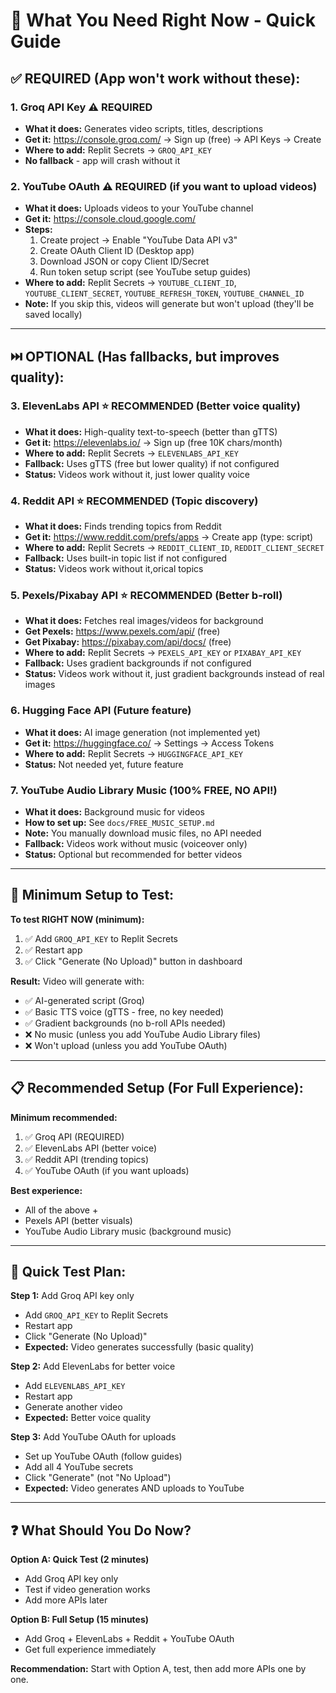 # 🚀 What You Need Right Now - Quick Guide

## ✅ **REQUIRED** (App won't work without these):

### 1. **Groq API Key** ⚠️ **REQUIRED**
- **What it does:** Generates video scripts, titles, descriptions
- **Get it:** https://console.groq.com/ → Sign up (free) → API Keys → Create
- **Where to add:** Replit Secrets → `GROQ_API_KEY`
- **No fallback** - app will crash without it

### 2. **YouTube OAuth** ⚠️ **REQUIRED** (if you want to upload videos)
- **What it does:** Uploads videos to your YouTube channel
- **Get it:** https://console.cloud.google.com/
- **Steps:**
  1. Create project → Enable "YouTube Data API v3"
  2. Create OAuth Client ID (Desktop app)
  3. Download JSON or copy Client ID/Secret
  4. Run token setup script (see YouTube setup guides)
- **Where to add:** Replit Secrets → `YOUTUBE_CLIENT_ID`, `YOUTUBE_CLIENT_SECRET`, `YOUTUBE_REFRESH_TOKEN`, `YOUTUBE_CHANNEL_ID`
- **Note:** If you skip this, videos will generate but won't upload (they'll be saved locally)

---

## ⏭️ **OPTIONAL** (Has fallbacks, but improves quality):

### 3. **ElevenLabs API** ⭐ **RECOMMENDED** (Better voice quality)
- **What it does:** High-quality text-to-speech (better than gTTS)
- **Get it:** https://elevenlabs.io/ → Sign up (free 10K chars/month)
- **Where to add:** Replit Secrets → `ELEVENLABS_API_KEY`
- **Fallback:** Uses gTTS (free but lower quality) if not configured
- **Status:** Videos work without it, just lower quality voice

### 4. **Reddit API** ⭐ **RECOMMENDED** (Topic discovery)
- **What it does:** Finds trending topics from Reddit
- **Get it:** https://www.reddit.com/prefs/apps → Create app (type: script)
- **Where to add:** Replit Secrets → `REDDIT_CLIENT_ID`, `REDDIT_CLIENT_SECRET`
- **Fallback:** Uses built-in topic list if not configured
- **Status:** Videos work without it,orical topics

### 5. **Pexels/Pixabay API** ⭐ **RECOMMENDED** (Better b-roll)
- **What it does:** Fetches real images/videos for background
- **Get Pexels:** https://www.pexels.com/api/ (free)
- **Get Pixabay:** https://pixabay.com/api/docs/ (free)
- **Where to add:** Replit Secrets → `PEXELS_API_KEY` or `PIXABAY_API_KEY`
- **Fallback:** Uses gradient backgrounds if not configured
- **Status:** Videos work without it, just gradient backgrounds instead of real images

### 6. **Hugging Face API** (Future feature)
- **What it does:** AI image generation (not implemented yet)
- **Get it:** https://huggingface.co/ → Settings → Access Tokens
- **Where to add:** Replit Secrets → `HUGGINGFACE_API_KEY`
- **Status:** Not needed yet, future feature

### 7. **YouTube Audio Library Music** (100% FREE, NO API!)
- **What it does:** Background music for videos
- **How to set up:** See `docs/FREE_MUSIC_SETUP.md`
- **Note:** You manually download music files, no API needed
- **Fallback:** Videos work without music (voiceover only)
- **Status:** Optional but recommended for better videos

---

## 🎯 **Minimum Setup to Test:**

**To test RIGHT NOW (minimum):**
1. ✅ Add `GROQ_API_KEY` to Replit Secrets
2. ✅ Restart app
3. ✅ Click "Generate (No Upload)" button in dashboard

**Result:** Video will generate with:
- ✅ AI-generated script (Groq)
- ✅ Basic TTS voice (gTTS - free, no key needed)
- ✅ Gradient backgrounds (no b-roll APIs needed)
- ❌ No music (unless you add YouTube Audio Library files)
- ❌ Won't upload (unless you add YouTube OAuth)

---

## 📋 **Recommended Setup (For Full Experience):**

**Minimum recommended:**
1. ✅ Groq API (REQUIRED)
2. ✅ ElevenLabs API (better voice)
3. ✅ Reddit API (trending topics)
4. ✅ YouTube OAuth (if you want uploads)

**Best experience:**
- All of the above +
- Pexels API (better visuals)
- YouTube Audio Library music (background music)

---

## 🧪 **Quick Test Plan:**

**Step 1:** Add Groq API key only
- Add `GROQ_API_KEY` to Replit Secrets
- Restart app
- Click "Generate (No Upload)"
- **Expected:** Video generates successfully (basic quality)

**Step 2:** Add ElevenLabs for better voice
- Add `ELEVENLABS_API_KEY`
- Restart app
- Generate another video
- **Expected:** Better voice quality

**Step 3:** Add YouTube OAuth for uploads
- Set up YouTube OAuth (follow guides)
- Add all 4 YouTube secrets
- Click "Generate" (not "No Upload")
- **Expected:** Video generates AND uploads to YouTube

---

## ❓ **What Should You Do Now?**

**Option A: Quick Test (2 minutes)**
- Add Groq API key only
- Test if video generation works
- Add more APIs later

**Option B: Full Setup (15 minutes)**
- Add Groq + ElevenLabs + Reddit + YouTube OAuth
- Get full experience immediately

**Recommendation:** Start with Option A, test, then add more APIs one by one.

